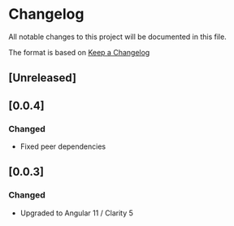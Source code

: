 # Changelog

All notable changes to this project will be documented in this file.

The format is based on [Keep a Changelog](https://keepachangelog.com/en/1.0.0/)

## [Unreleased]

## [0.0.4]
### Changed
-  Fixed peer dependencies


## [0.0.3]

### Changed

-   Upgraded to Angular 11 / Clarity 5
